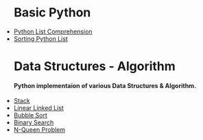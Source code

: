 <ul>
<h1> Basic Python</h1>
<!-- <h4>Python implementaion of various Data Structures & Algorithm.</h4> -->
<li>
<a href = "https://github.com/ishubhoshaha/Exploring-Python/blob/master/List_Comprehension.py">Python List Comprehension</a>
</li>
<li>
<a href = "https://github.com/ishubhoshaha/Exploring-Python/blob/master/Sorting_List.py">Sorting Python List</a>
</li>
</ul>

<ul>
<h1> Data Structures - Algorithm</h1>
<h4>Python implementaion of various Data Structures & Algorithm.</h4>
<li>
<a href = "https://github.com/shubhodotcse/Exploring-Python/blob/master/stack.py">Stack</a>
</li>
<li>
<a href = "https://github.com/shubhodotcse/Exploring-Python/blob/master/linkedlist.py">Linear Linked List</a>
</li>
<li>
<a href = "https://github.com/shubhodotcse/Data-Structures-Algorithm-in-Python/blob/master/bubblesort.py">Bubble Sort</a>
</li>
<li>
<a href = "https://github.com/shubhodotcse/Exploring-Python/blob/master/Binary%20Search.py">Binary Search</a>
</li>
<li>
<a href = "https://github.com/shubhodotcse/Exploring-Python/blob/master/nqueen.py">N-Queen Problem</a>
</li>
</ul>
